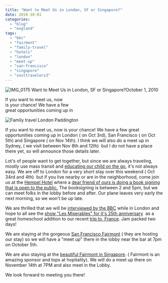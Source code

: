 ```yaml
---
title: "Want to Meet Us in London, SF or Singapore?"
date: 2010-10-01
categories: 
  - "blog"
  - "england"
tags: 
  - "bbc"
  - "fairmont"
  - "family-travel"
  - "hotels"
  - "london"
  - "meet-up"
  - "san-francisco"
  - "singapore"
  - "soultravelers3"
---
```


 ![IMG_0175](https://pub-ac94b3f306b24c0dba4238943c97f2e1.r2.dev/6a00e5502a95078833013487e51c3c970c.jpg) Want to Meet Us in London, SF or Singapore?October 1, 2010 

If you want to meet us, now  
is your chance! We have a few  
great opportunities coming up in 

<!--more-->

![Family travel London Paddington](https://pub-ac94b3f306b24c0dba4238943c97f2e1.r2.dev/6a00e5502a95078833013487e51d40970c.jpg)

If you want to meet us, now is your chance! We have a few great opportunities coming up in London ( on Oct 3rd), San Francisco ( on Oct 5th) and Singapore ( on Nov 14th). I think we will also do a meet up in Sydney, ( we visit between Nov 8th and 12th)  but I do not have a place there yet, so will announce those details later.

Lot's of people want to get together, but since we are always traveling, mostly use mass transit and [educating our child on the go](https://pub-ac94b3f306b24c0dba4238943c97f2e1.r2.dev/2010/04/family-travel-homeschool-education-global-students-lifestyle-design-location-independent-4hww-around.html), it's not always easy. We are off to London for a very short stay over this weekend ( Oct 34rd and 4th)  but if you live nearby or are in the neighborhood, come join us at the [Hempel Hotel](http://www.the-hempel.co.uk/) where a [dear friend of ours is doing a book signing that is open to the public.](http://www.msia.org/Event/detail/314) The booksigning is between 2 and 5pm, but we can meet folks in the lobby before and after. Our plane leaves very early the next morning, so we won't be up late.

We are thrilled that we will be [interviewed by the BBC](http://www.bbc.co.uk/) while in London and hope to all see the [show "Les Miserables" for it's 25th anniversary](http://www.lesmis.com/)  as a great homeschool addition to our recent [trip to  France](https://pub-ac94b3f306b24c0dba4238943c97f2e1.r2.dev/soultravelers3/france/index.html). Jam packed two days!

We are staying at the gorgeous [San Francisco Fairmont](http://www.fairmont.com/sanfrancisco) ( they are hosting our stay) so we will have a "meet up" there in the lobby near the bar at 7pm on October 5th.

We are also staying at the [beautiful Fairmont in Singapore](http://www.fairmont.com/singapore). ( Fairmont is an amazing sponsor and tops at hopitality). We will do a meet up there on November 14th at 7PM and also meet in the Lobby.

We look forward to meeting you there!
